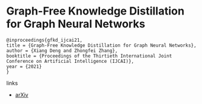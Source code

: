 # Graph-Free Knowledge Distillation for Graph Neural Networks

```
@inproceedings{gfkd_ijcai21,
title = {Graph-Free Knowledge Distillation for Graph Neural Networks},
author = {Xiang Deng and Zhongfei Zhang},
booktitle = {Proceedings of the Thirtieth International Joint Conference on Artificial Intelligence (IJCAI)},
year = {2021}
}
```

links
- [arXiv](https://arxiv.org/abs/2105.07519)
